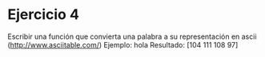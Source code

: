 # Ejercicio 4

Escribir una función que convierta una palabra a su representación en ascii (http://www.asciitable.com/)
Ejemplo: hola
Resultado: [104 111 108 97]
